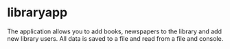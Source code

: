 # libraryapp
The application allows you to add books, newspapers to the library and add new library users.
All data is saved to a file and read from a file and console.
